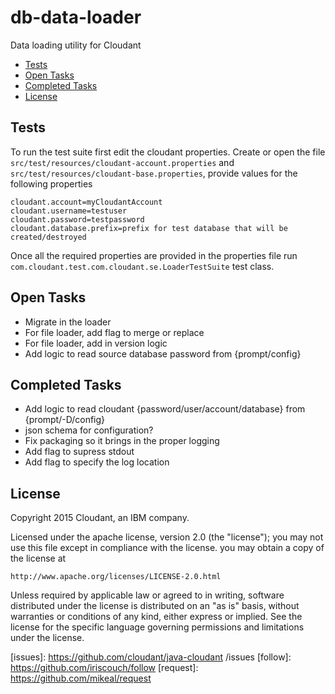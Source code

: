db-data-loader
==============

Data loading utility for Cloudant

* [Tests](#tests)
* [Open Tasks](#Open-Tasks)
* [Completed Tasks](#Completed-Tasks)
* [License](#license)

## Tests

To run the test suite first edit the cloudant properties. Create or open the file `src/test/resources/cloudant-account.properties` and `src/test/resources/cloudant-base.properties`, provide values for the following properties

~~~ cloudant-account.properties
cloudant.account=myCloudantAccount
cloudant.username=testuser
cloudant.password=testpassword
cloudant.database.prefix=prefix for test database that will be created/destroyed
~~~

Once all the required properties are provided in the properties file run `com.cloudant.test.com.cloudant.se.LoaderTestSuite` test class.

## Open Tasks
* Migrate in the loader
* For file loader, add flag to merge or replace
* For file loader, add in version logic
* Add logic to read source database password from {prompt/config}

## Completed Tasks
* Add logic to read cloudant {password/user/account/database} from {prompt/-D/config}
* json schema for configuration?
* Fix packaging so it brings in the proper logging
* Add flag to supress stdout
* Add flag to specify the log location

## License

Copyright 2015 Cloudant, an IBM company.

Licensed under the apache license, version 2.0 (the "license"); you may not use this file except in compliance with the license.  you may obtain a copy of the license at

    http://www.apache.org/licenses/LICENSE-2.0.html

Unless required by applicable law or agreed to in writing, software distributed under the license is distributed on an "as is" basis, without warranties or conditions of any kind, either express or implied. See the license for the specific language governing permissions and limitations under the license.

[query]: http://docs.cloudant.com/api/cloudant-query.html
[search]: http://docs.cloudant.com/api/search.html
[auth]: http://docs.cloudant.com/api/authz.html
[issues]: https://github.com/cloudant/java-cloudant /issues
[follow]: https://github.com/iriscouch/follow
[request]:  https://github.com/mikeal/request
